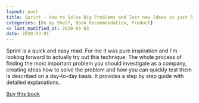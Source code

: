 ```yaml
---
layout: post
title: Sprint - How to Solve Big Problems and Test new Ideas in just 5 Days <br> by Jake Knapp, John Zeratsky & Braden Kowitz
categories: [On my Shelf, Book Recommendation, Product]
<> last_modified_at: 2020-03-03
date: 2020-03-01
---
```


Sprint is a quick and easy read. For me it was pure inspiration and I'm looking forward to actually try out this technique. The whole process of finding the most important problem you should investigate as a company, creating ideas how to solve the problem and how you can quickly test them is described on a day-to-day basis. It provides a step by step guide with detailed explanations.

[Buy this book](https://www.amazon.com/gp/product/150112174X/ref=as_li_qf_asin_il_tl?ie=UTF8&tag=thepmlibrar0f-20&creative=9325&linkCode=as2&creativeASIN=150112174X&linkId=cea4360bfca26b0d6ae0ffe465bf03d4)